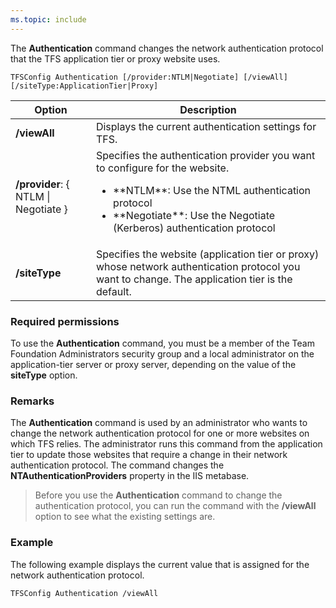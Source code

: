 ```yaml
---
ms.topic: include
---
```


The **Authentication** command changes the network authentication protocol that the TFS application tier or proxy website uses.

	TFSConfig Authentication [/provider:NTLM|Negotiate] [/viewAll] [/siteType:ApplicationTier|Proxy]

<table>
	<thead>
		<tr>
			<th>Option</th>
			<th>Description</th>
		</tr>
	</thead>
	<tbody>
		<tr>
			<td><strong>/viewAll</strong></td>
			<td>Displays the current authentication settings for TFS.</td>
		</tr>
		<tr>
			<td><strong>/provider</strong>: { NTLM | Negotiate }</td>
			<td>Specifies the authentication provider you want to configure for the website.
				<ul>
					<li>**NTLM**: Use the NTML authentication protocol</li>
					<li>**Negotiate**: Use the Negotiate (Kerberos) authentication protocol</li>
				</ul>
			</td>
		</tr>
		<tr>
			<td><strong>/siteType</strong></td>
			<td>Specifies the website (application tier or proxy) whose network authentication protocol you want to change. The application tier is the default.</td>
		</tr>
	</tbody>
</table>

### Required permissions

To use the **Authentication** command, you must be a member of the Team Foundation Administrators security group 
and a local administrator on the application-tier server or proxy server, depending on the value of the **siteType**
option. 

### Remarks

The **Authentication** command is used by an administrator who wants to change the network authentication protocol for one or more websites on which TFS relies.
The administrator runs this command from the application tier to update those websites that require a change in their network authentication protocol.
The command changes the **NTAuthenticationProviders** property in the IIS metabase.

> Before you use the <strong>Authentication</strong> command to change the authentication protocol, you can run the command with the <strong>/viewAll</strong> option to see what the existing settings are.

### Example

The following example displays the current value that is assigned for the network authentication protocol.

    TFSConfig Authentication /viewAll
